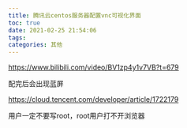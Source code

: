 ```yaml
---
title: 腾讯云centos服务器配置vnc可视化界面
toc: true
date: 2021-02-25 21:54:06
tags:
categories: 其他
---
```


https://www.bilibili.com/video/BV1zp4y1v7VB?t=679

配完后会出现蓝屏

<!--more-->

https://cloud.tencent.com/developer/article/1722179

用户一定不要写root，root用户打不开浏览器